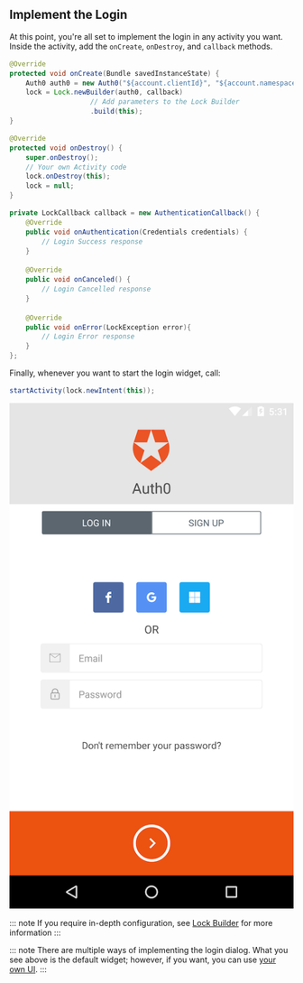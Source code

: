## Implement the Login

At this point, you're all set to implement the login in any activity you want. Inside the activity, add the `onCreate`, `onDestroy`, and `callback` methods.

```java
@Override
protected void onCreate(Bundle savedInstanceState) {
    Auth0 auth0 = new Auth0("${account.clientId}", "${account.namespace}");
    lock = Lock.newBuilder(auth0, callback)
                    // Add parameters to the Lock Builder
                    .build(this);
}
```

```java
@Override
protected void onDestroy() {
    super.onDestroy();
    // Your own Activity code
    lock.onDestroy(this);
    lock = null;
}
```

```java
private LockCallback callback = new AuthenticationCallback() {
    @Override
    public void onAuthentication(Credentials credentials) {
        // Login Success response
    }

    @Override
    public void onCanceled() {
        // Login Cancelled response
    }

    @Override
    public void onError(LockException error){
        // Login Error response
    }
};
```

Finally, whenever you want to start the login widget, call:

```java
startActivity(lock.newIntent(this));
```

<div class="phone-mockup"><img src="/media/articles/libraries/lock-android/login.png" alt="Mobile example screenshot"/></div>

::: note
If you require in-depth configuration, see [Lock Builder](/libraries/lock-android#lock-builder) for more information
:::

::: note
There are multiple ways of implementing the login dialog. What you see above is the default widget; however, if you want, you can use [your own UI](/quickstart/native/android/02-custom-login).
:::

